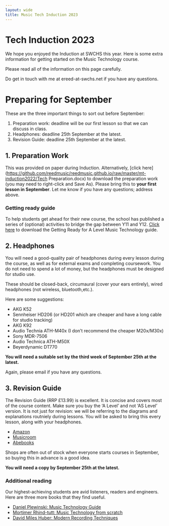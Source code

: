 ```yaml
---
layout: wide
title: Music Tech Induction 2023
---
```


# Tech Induction 2023

We hope you enjoyed the Induction at SWCHS this year. Here is some extra information for getting started on the Music Technology course.

Please read all of the information on this page carefully.

Do get in touch with me at ereed-at-swchs.net if you have any questions.

# Preparing for September

These are the three important things to sort out before September:

1. Preparation work: deadline will be our first lesson so that we can discuss in class.
1. Headphones: deadline 25th September at the latest.
1. Revision Guide: deadline 25th September at the latest.


## 1. Preparation Work

This was provided on paper during Induction. Alternatively, [click here](https://github.com/reedmusic/reedmusic.github.io/raw/master/mt-induction2022/Tech Preparation.docx) to download the preparation work (you may need to right-click and Save As). Please bring this to **your first lesson in September**. Let me know if you have any questions; address above.

### Getting ready guide

To help students get ahead for their new course, the school has published a series of (optional) activities to bridge the gap between Y11 and Y12. [Click here](https://github.com/reedmusic/reedmusic.github.io/raw/master/mt-induction2022/Getting%20ready%20Mt%202022.docx) to download the Getting Ready for A Level Music Technology guide.

## 2. Headphones

You will need a good-quality pair of headphones during every lesson during the course, as well as for external exams and completing coursework. You do not need to spend a lot of money, but the headphones must be designed for studio use.

These should be closed-back, circumaural (cover your ears entirely), wired headphones (not wireless, bluetooth,etc.).

Here are some suggestions:

* AKG K52
* Sennheiser HD206 (or HD201 which are cheaper and have a long cable for studio tracking)
* AKG K92
* Audio Technia ATH-M40x (I don’t recommend the cheaper M20x/M30x)
* Sony MDR-7506
* Audio Technica ATH-M50X
* Beyerdynamic DT770

**You will need a suitable set by the third week of September 25th at the latest.**

Again, please email if you have any questions.

## 3. Revision Guide

The Revision Guide (RRP £13.99) is excellent. It is concise and covers most of the course content. Make sure you buy the ‘A Level’ and not ‘AS Level’ version. It is not just for revision: we will be referring to the diagrams and explanations routniely during lessons. You will be asked to bring this every lesson, along with your headphones.

* [Amazon](https://www.amazon.co.uk/Edexcel-Level-Music-Technology-Revision/dp/1785586343)
* [Musicroom](https://www.musicroom.com/edexcel-a-level-music-technology-revision-guide-rhg348)
* [Abebooks](https://www.abebooks.co.uk/servlet/BookDetailsPL?bi=31259232993)

Shops are often out of stock when everyone starts courses in September, so buying this in advance is a good idea.

**You will need a copy by September 25th at the latest.**

### Additional reading

Our highest-achieving students are avid listeners, readers and engineers. Here are three more books that they find useful.

* [Daniel Plewinski: Music Technology Guide](https://www.amazon.co.uk/Level-Music-Technology-Guide-Specification/dp/1979270546/)
* [Mortimer Rhind-tutt: Music Technology from scratch](https://www.amazon.co.uk/Music-Technology-Scratch-Mortimer-Rhind-Tutt/dp/1906178860/)
* [David Miles Huber: Modern Recording Techniques](https://www.amazon.co.uk/Recording-Techniques-Engineering-Society-Presents/dp/1138954373/)


